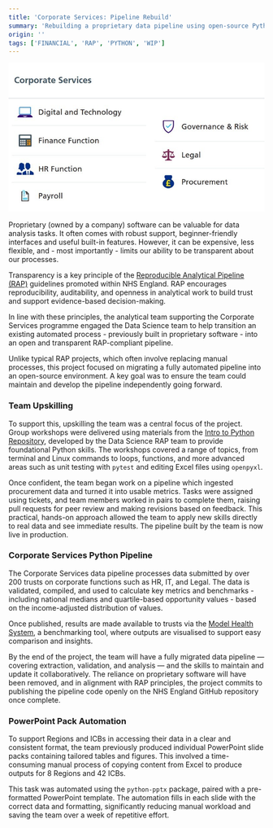```yaml
---
title: 'Corporate Services: Pipeline Rebuild'
summary: 'Rebuilding a proprietary data pipeline using open-source Python tools to improve transparency, maintainability, and team capability.'
origin: ''
tags: ['FINANCIAL', 'RAP', 'PYTHON', 'WIP']
---
```


![Flow diagram of Corporate Service’s data lifecycle: inputs, processes, outputs, and impact.](../images/CorpServ.jpg)

Proprietary (owned by a company) software can be valuable for data analysis tasks. It often comes with robust support, beginner-friendly interfaces and useful built-in features. However, it can be expensive, less flexible, and - most importantly - limits our ability to be transparent about our processes. 

Transparency is a key principle of the [Reproducible Analytical Pipeline (RAP)](https://nhsdigital.github.io/rap-community-of-practice/) guidelines promoted within NHS England. RAP encourages reproducibility, auditability, and openness in analytical work to build trust and support evidence-based decision-making.

In line with these principles, the analytical team supporting the Corporate Services programme engaged the Data Science team to help transition an existing automated process - previously built in proprietary software - into an open and transparent RAP-compliant pipeline.

Unlike typical RAP projects, which often involve replacing manual processes, this project focused on migrating a fully automated pipeline into an open-source environment. A key goal was to ensure the team could maintain and develop the pipeline independently going forward.


### Team Upskilling

To support this, upskilling the team was a central focus of the project. Group workshops were delivered using materials from the [Intro to Python Repository](https://github.com/nhsengland/rap_intro_to_python), developed by the Data Science RAP team to provide foundational Python skills. The workshops covered a range of topics, from terminal and Linux commands to loops, functions, and more advanced areas such as unit testing with `pytest` and editing Excel files using `openpyxl`.

Once confident, the team began work on a pipeline which ingested procurement data and turned it into usable metrics. Tasks were assigned using tickets, and team members worked in pairs to complete them, raising pull requests for peer review and making revisions based on feedback. This practical, hands-on approach allowed the team to apply new skills directly to real data and see immediate results. The pipeline built by the team is now live in production.


### Corporate Services Python Pipeline

The Corporate Services data pipeline processes data submitted by over 200 trusts on corporate functions such as HR, IT, and Legal. The data is validated, compiled, and used to calculate key metrics and benchmarks - including national medians and quartile-based opportunity values - based on the income-adjusted distribution of values.

Once published, results are made available to trusts via the [Model Health System](https://model.nhs.uk/), a benchmarking tool, where outputs are visualised to support easy comparison and insights.

By the end of the project, the team will have a fully migrated data pipeline — covering extraction, validation, and analysis — and the skills to maintain and update it collaboratively. The reliance on proprietary software will have been removed, and in alignment with RAP principles, the project commits to publishing the pipeline code openly on the NHS England GitHub repository once complete.

### PowerPoint Pack Automation 

To support Regions and ICBs in accessing their data in a clear and consistent format, the team previously produced individual PowerPoint slide packs containing tailored tables and figures. This involved a time-consuming manual process of copying content from Excel to produce outputs for 8 Regions and 42 ICBs.

This task was automated using the `python-pptx` package, paired with a pre-formatted PowerPoint template. The automation fills in each slide with the correct data and formatting, significantly reducing manual workload and saving the team over a week of repetitive effort.

#
